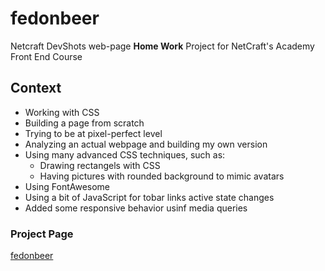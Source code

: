 # fedonbeer

Netcraft DevShots web-page **Home Work** Project for NetCraft's Academy Front End Course

## Context

* Working with CSS
* Building a page from scratch
* Trying to be at pixel-perfect level
* Analyzing an actual webpage and building my own version
* Using many advanced CSS techniques, such as:
	* Drawing rectangels with CSS
	* Having pictures with rounded background to mimic avatars
* Using FontAwesome
* Using a bit of JavaScript for tobar links active state changes
* Added some responsive behavior usinf media queries

### Project Page

[fedonbeer](https://just2netcraft.github.io/fedonbeer/)

